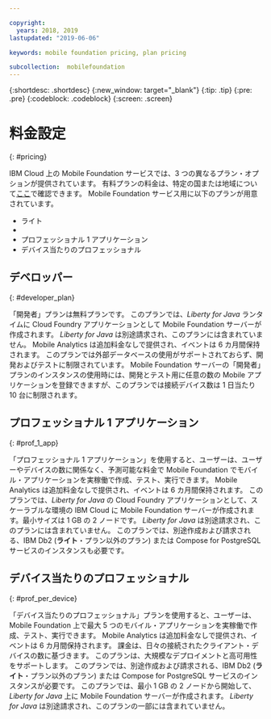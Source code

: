 ```yaml
---

copyright:
  years: 2018, 2019
lastupdated: "2019-06-06"

keywords: mobile foundation pricing, plan pricing

subcollection:  mobilefoundation
---
```


{:shortdesc: .shortdesc}
{:new_window: target="_blank"}
{:tip: .tip}
{:pre: .pre}
{:codeblock: .codeblock}
{:screen: .screen}

# 料金設定
{: #pricing}

IBM Cloud 上の Mobile Foundation サービスでは、3 つの異なるプラン・オプションが提供されています。 有料プランの料金は、特定の国または地域について[ここ](https://cloud.ibm.com/catalog/services/mobile-foundation)で確認できます。 Mobile Foundation サービス用に以下のプランが用意されています。
* ライト
* 
* プロフェッショナル 1 アプリケーション
* デバイス当たりのプロフェッショナル

## デベロッパー
{: #developer_plan}

「開発者」プランは無料プランです。 このプランでは、*Liberty for Java* ランタイムに Cloud Foundry アプリケーションとして Mobile Foundation サーバーが作成されます。 *Liberty for Java* は別途請求され、このプランには含まれていません。 Mobile Analytics は追加料金なしで提供され、イベントは 6 カ月間保持されます。 このプランでは外部データベースの使用がサポートされておらず、開発およびテストに制限されています。 Mobile Foundation サーバーの「開発者」プランのインスタンスの使用時には、開発とテスト用に任意の数の Mobile アプリケーションを登録できますが、このプランでは接続デバイス数は 1 日当たり 10 台に制限されます。

## プロフェッショナル 1 アプリケーション
{: #prof_1_app}

「プロフェッショナル 1 アプリケーション」を使用すると、ユーザーは、ユーザーやデバイスの数に関係なく、予測可能な料金で Mobile Foundation でモバイル・アプリケーションを実稼働で作成、テスト、実行できます。 Mobile Analytics は追加料金なしで提供され、イベントは 6 カ月間保持されます。 このプランでは、*Liberty for Java* の Cloud Foundry アプリケーションとして、スケーラブルな環境の IBM Cloud に Mobile Foundation サーバーが作成されます。最小サイズは 1 GB の 2 ノードです。 *Liberty for Java* は別途請求され、このプランには含まれていません。 このプランでは、別途作成および請求される、IBM Db2 (**ライト**・プラン以外のプラン) または Compose for PostgreSQL サービスのインスタンスも必要です。

## デバイス当たりのプロフェッショナル
{: #prof_per_device}

「デバイス当たりのプロフェッショナル」プランを使用すると、ユーザーは、Mobile Foundation 上で最大 5 つのモバイル・アプリケーションを実稼働で作成、テスト、実行できます。 Mobile Analytics は追加料金なしで提供され、イベントは 6 カ月間保持されます。 課金は、日々の接続されたクライアント・デバイスの数に基づきます。 このプランは、大規模なデプロイメントと高可用性をサポートします。 このプランでは、別途作成および請求される、IBM Db2 (**ライト**・プラン以外のプラン) または Compose for PostgreSQL サービスのインスタンスが必要です。 このプランでは、最小 1 GB の 2 ノードから開始して、*Liberty for Java* 上に Mobile Foundation サーバーが作成されます。 *Liberty for Java* は別途請求され、このプランの一部には含まれていません。
